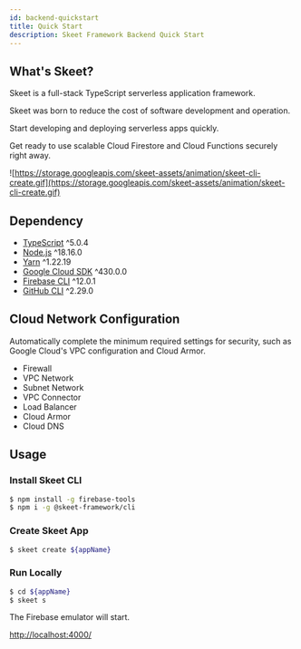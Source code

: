 ```yaml
---
id: backend-quickstart
title: Quick Start
description: Skeet Framework Backend Quick Start
---
```


## What's Skeet?

Skeet is a full-stack TypeScript serverless application framework.

Skeet was born to reduce the cost of software development and operation.

Start developing and deploying serverless apps quickly.

Get ready to use scalable Cloud Firestore and Cloud Functions securely right away.

![https://storage.googleapis.com/skeet-assets/animation/skeet-cli-create.gif](https://storage.googleapis.com/skeet-assets/animation/skeet-cli-create.gif)

## Dependency

- [TypeScript](https://www.typescriptlang.org/) ^5.0.4
- [Node.js](https://nodejs.org/ja/) ^18.16.0
- [Yarn](https://yarnpkg.com/) ^1.22.19
- [Google Cloud SDK](https://cloud.google.com/sdk/docs/install) ^430.0.0
- [Firebase CLI](https://firebase.google.com/docs/cli) ^12.0.1
- [GitHub CLI](https://cli.github.com/) ^2.29.0

## Cloud Network Configuration

Automatically complete the minimum required settings for security, such as Google Cloud's VPC configuration and Cloud Armor.

- Firewall
- VPC Network
- Subnet Network
- VPC Connector
- Load Balancer
- Cloud Armor
- Cloud DNS

## Usage

### Install Skeet CLI

```bash
$ npm install -g firebase-tools
$ npm i -g @skeet-framework/cli
```

### Create Skeet App

```bash
$ skeet create ${appName}
```

### Run Locally

```bash
$ cd ${appName}
$ skeet s
```

The Firebase emulator will start.

[http://localhost:4000/](http://localhost:4000/)
